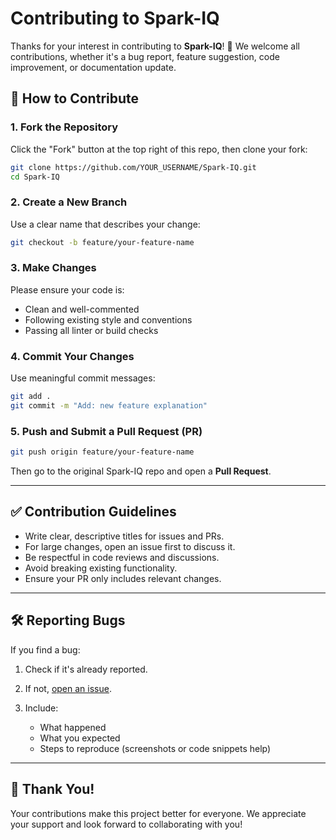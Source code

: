 # Contributing to Spark-IQ

Thanks for your interest in contributing to **Spark-IQ**! 🎉
We welcome all contributions, whether it's a bug report, feature suggestion, code improvement, or documentation update.

## 📌 How to Contribute

### 1. Fork the Repository

Click the "Fork" button at the top right of this repo, then clone your fork:

```bash
git clone https://github.com/YOUR_USERNAME/Spark-IQ.git
cd Spark-IQ
```

### 2. Create a New Branch

Use a clear name that describes your change:

```bash
git checkout -b feature/your-feature-name
```

### 3. Make Changes

Please ensure your code is:

* Clean and well-commented
* Following existing style and conventions
* Passing all linter or build checks

### 4. Commit Your Changes

Use meaningful commit messages:

```bash
git add .
git commit -m "Add: new feature explanation"
```

### 5. Push and Submit a Pull Request (PR)

```bash
git push origin feature/your-feature-name
```

Then go to the original Spark-IQ repo and open a **Pull Request**.

---

## ✅ Contribution Guidelines

* Write clear, descriptive titles for issues and PRs.
* For large changes, open an issue first to discuss it.
* Be respectful in code reviews and discussions.
* Avoid breaking existing functionality.
* Ensure your PR only includes relevant changes.

---

## 🛠️ Reporting Bugs

If you find a bug:

1. Check if it's already reported.
2. If not, [open an issue](https://github.com/CipherCraze/Spark-IQ/issues/new).
3. Include:

   * What happened
   * What you expected
   * Steps to reproduce (screenshots or code snippets help)

---

## 🙌 Thank You!

Your contributions make this project better for everyone. We appreciate your support and look forward to collaborating with you!
